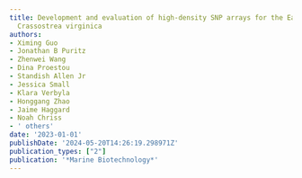 ```yaml
---
title: Development and evaluation of high-density SNP arrays for the Eastern oyster
  Crassostrea virginica
authors:
- Ximing Guo
- Jonathan B Puritz
- Zhenwei Wang
- Dina Proestou
- Standish Allen Jr
- Jessica Small
- Klara Verbyla
- Honggang Zhao
- Jaime Haggard
- Noah Chriss
- ' others'
date: '2023-01-01'
publishDate: '2024-05-20T14:26:19.298971Z'
publication_types: ["2"]
publication: '*Marine Biotechnology*'
---
```

